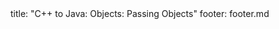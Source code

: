 <frontmatter>
title: "C++ to Java: Objects: Passing Objects"
footer: footer.md
</frontmatter>

<include src="unit-inPage-asFlat.md" boilerplate />